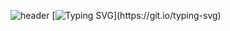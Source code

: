 ![header](https://capsule-render.vercel.app/api?type=transparent&color=transform&height=300&section=header&text=Hi:D%20Minyoung%20Github&fontSize=40&fontColor=04d087)
[![Typing SVG](https://readme-typing-svg.demolab.com?font=Fira+Code&pause=1000&color=04D087&width=435&lines=I+am+a+publisher+for+three+years.;I+hope+for+a+frontend!;To+infinity+and+beyond!)](https://git.io/typing-svg)
